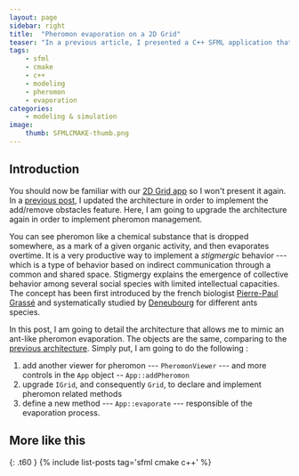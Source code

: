 ```yaml
---
layout: page
sidebar: right
title:  "Pheromon evaporation on a 2D Grid"
teaser: "In a previous article, I presented a C++ SFML application that models a 2D Grid with the possibility to add and remove obstacles. In this post, I am going to add a very nice feature : <i>pheromon evaporation</i>. I will discuss how this kind of feature could profit operational research and online optimization modelers."
tags:
    - sfml
    - cmake
    - c++
    - modeling
    - pheromon
    - evaporation
categories:
    - modeling & simulation
image:
    thumb: SFMLCMAKE-thumb.png
---
```


## Introduction

You should now be familiar with our [2D Grid app][1] so I won't present it again. In a [previous post][1], I updated the architecture in order to implement the add/remove obstacles feature. Here, I am going to upgrade the architecture again in order to implement pheromon management.

You can see pheromon like a chemical substance that is dropped somewhere, as a mark of a given organic activity, and then evaporates overtime. It is a very productive way to implement a *stigmergic* behavior --- which is a type of behavior based on indirect communication through a common and shared space. Stigmergy explains the emergence of collective behavior among several social species with limited intellectual capacities. The concept has been first introduced by the french biologist [Pierre-Paul Grassé][2] and systematically studied by [Deneubourg][3] for different ants species.

In this post, I am going to detail the architecture that allows me to mimic an ant-like pheromon evaporation. The objects are the same, comparing to the [previous architecture][1]. Simply put, I am going to do the following : 

1. add another viewer for pheromon --- `PheromonViewer` --- and more controls in the `App` object -- `App::addPheromon`
2. upgrade `IGrid`, and consequently `Grid`,  to declare and implement pheromon related methods
3. define a new method --- `App::evaporate` --- responsible of the evaporation process.



## More like this
{: .t60 }
{% include list-posts tag='sfml cmake c++' %}

[1]: https://github.com/kanmeugne/sfmlcmake
[2]: https://www.sfml-dev.org/tutorials/2.5/compile-with-cmake.php
[3]: https://crascit.com/2015/07/25/cmake-gtest/
[4]: https://github.com/google/googletest
[5]: https://cmake.org/
[6]: https://www.sfml-dev.org/documentation/2.5.1/